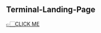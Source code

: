 ## Terminal-Landing-Page

<a href="https://nandini-gangrade.github.io/Terminal-Landing-Page/" style="cursor:pointer;">👉🏻CLICK ME</a>
